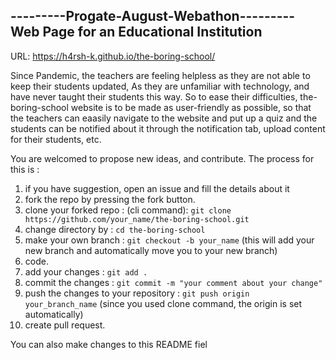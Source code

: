 ---------Progate-August-Webathon---------
 Web Page for an Educational Institution
-----------------------------------------
URL: https://h4rsh-k.github.io/the-boring-school/

Since Pandemic, the teachers are feeling helpless as they are not able to keep their students updated,
As they are unfamiliar with technology, and have never taught their students this way. 
So to ease their difficulties, the-boring-school website is to be made as user-friendly as possible, so that 
the teachers can eaasily navigate to the website and put up a quiz and the students can be notified about it through the notification tab, upload content for their students, etc.

You are welcomed to propose new ideas, and contribute. The process for this is :
1. if you have suggestion, open an issue and fill the details about it
2. fork the repo by pressing the fork button.
3. clone your forked repo : (cli command): `git clone https://github.com/your_name/the-boring-school.git`
4. change directory by : `cd the-boring-school`
5. make your own branch : `git checkout -b your_name` (this will add your new branch and automatically move you to your new branch)
6. code.
7. add your changes : `git add .`
8. commit the changes : `git commit -m "your comment about your change"`
9. push the changes to your repository : `git push origin your_branch_name` (since you used clone command, the origin is set automatically)
10. create pull request.

You can also make changes to this README fiel
